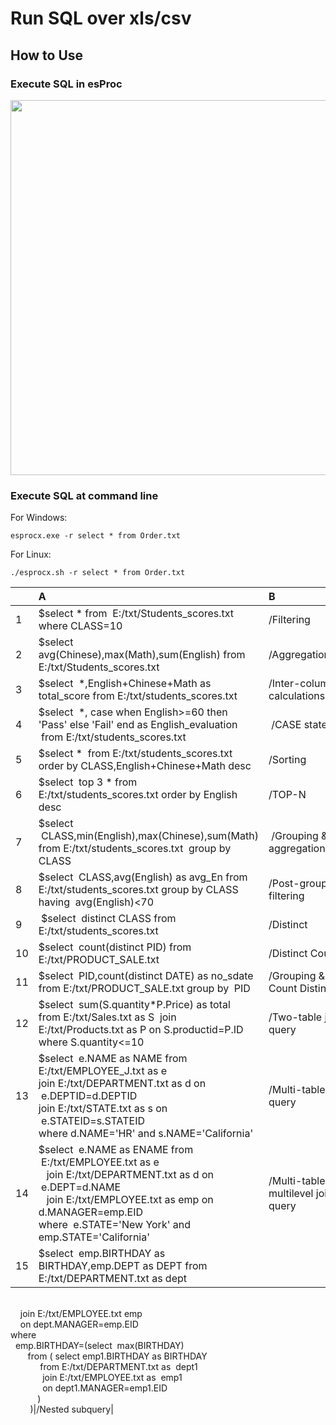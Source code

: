 # Run SQL over xls/csv

## How to Use

### Execute SQL in esProc

<img src="http://www.raqsoft.com/wp-content/themes/raqsoft2017-en/images/script-over-csv-xls/2.png" width="800" height="600">

### Execute SQL at command line

For Windows:

```esprocx.exe -r select * from Order.txt```

For Linux:

```./esprocx.sh -r select * from Order.txt```


|　|A|B|
|:-|:-|:-|
|1|$select \* from  E:/txt/Students_scores.txt where CLASS=10|/Filtering|
|2|$select  avg(Chinese),max(Math),sum(English) from E:/txt/Students_scores.txt|/Aggregation|
|3|$select  \*,English+Chinese+Math as total_score from E:/txt/students_scores.txt|/Inter-column calculations|
|4|$select  \*, case when English>=60 then 'Pass' else 'Fail' end as English_evaluation  from E:/txt/students_scores.txt| /CASE statement|
|5|$select \*  from E:/txt/students_scores.txt order by CLASS,English+Chinese+Math desc|/Sorting|
|6|$select  top 3 \* from E:/txt/students_scores.txt order by English desc|/TOP-N|
|7|$select  CLASS,min(English),max(Chinese),sum(Math) from E:/txt/students_scores.txt  group by CLASS| /Grouping & aggregation|
|8|$select  CLASS,avg(English) as avg_En from E:/txt/students_scores.txt group by CLASS having  avg(English)<70|/Post-grouping filtering|
|9| $select  distinct CLASS from E:/txt/students_scores.txt|/Distinct|
|10|$select  count(distinct PID) from E:/txt/PRODUCT_SALE.txt|/Distinct Count|
|11|$select  PID,count(distinct DATE) as no_sdate from E:/txt/PRODUCT_SALE.txt group by  PID|/Grouping & Count Distinct|
|12|$select  sum(S.quantity\*P.Price) as total <br> from E:/txt/Sales.txt as S  join E:/txt/Products.txt as P on S.productid=P.ID <br> where S.quantity<=10|/Two-table join query|
|13|$select  e.NAME as NAME from E:/txt/EMPLOYEE_J.txt as e    <br> join E:/txt/DEPARTMENT.txt as d on  e.DEPTID=d.DEPTID    <br> join E:/txt/STATE.txt as s on  e.STATEID=s.STATEID <br> where d.NAME='HR' and s.NAME='California'|/Multi-table join query|
|14|$select  e.NAME as ENAME from  E:/txt/EMPLOYEE.txt as e <br>   join E:/txt/DEPARTMENT.txt as d on  e.DEPT=d.NAME <br>   join E:/txt/EMPLOYEE.txt as emp on d.MANAGER=emp.EID <br> where  e.STATE='New York' and emp.STATE='California'|/Multi-table, multilevel join query|
|15|$select  emp.BIRTHDAY as BIRTHDAY,emp.DEPT as DEPT from E:/txt/DEPARTMENT.txt as dept
<br>    join E:/txt/EMPLOYEE.txt emp
<br>    on dept.MANAGER=emp.EID
<br> where
<br>  emp.BIRTHDAY=(select  max(BIRTHDAY)
<br>       from ( select emp1.BIRTHDAY as BIRTHDAY
<br>            from E:/txt/DEPARTMENT.txt as  dept1
<br>             join E:/txt/EMPLOYEE.txt as  emp1
<br>             on dept1.MANAGER=emp1.EID
<br>           )
<br>        )|/Nested subquery|


